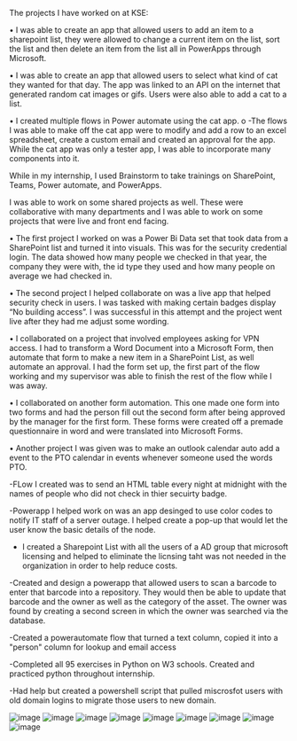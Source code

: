 The projects I have worked on at KSE:

•	I was able to create an app that allowed users to add an item to a sharepoint list, they were allowed to change a current item on the list, sort the list and then delete an item from the list all in PowerApps through Microsoft. 

•	I was able to create an app that allowed users to select what kind of cat they wanted for that day. The app was linked to an API on the internet that generated random cat images or gifs. Users were also able to add a cat to a list. 

•	I created multiple flows in Power automate using the cat app.
o	-The flows I was able to make off the cat app were to modify and add a row to an excel spreadsheet, create a custom email and created an approval for the app. 
While the cat app was only a tester app, I was able to incorporate many components into it.

While in my internship, I used Brainstorm to take trainings on SharePoint, Teams, Power automate, and PowerApps. 

I was able to work on some shared projects as well. These were collaborative with many departments and I was able to work on some projects that were live and front end facing. 

•	The first project I worked on was a Power Bi Data set that took data from a SharePoint list and turned it into visuals. This was for the security credential login. The data showed how many people we checked in that year, the company they were with, the id type they used and how many people on average we had checked in.

•	The second project I helped collaborate on was a live app that helped security check in users. I was tasked with making certain badges display “No building access”. I was successful in this attempt and the project went live after they had me adjust some wording.

•	I collaborated on a project that involved employees asking for VPN access. I had to transform a Word Document into a Microsoft Form, then automate that form to make a new item in a SharePoint List, as well automate an approval. I had the form set up, the first part of the flow working and my supervisor was able to finish the rest of the flow while I was away.

•	I collaborated on another form automation. This one made one form into two forms and had the person fill out the second form after being approved by the manager for the first form. These forms were created off a premade questionnaire in word and were translated into Microsoft Forms. 

•	Another project I was given was to make an outlook calendar auto add a event to the PTO calendar in events whenever someone used the words PTO.

-FLow I created was to send an HTML table every night at midnight with the names of people who did not check in thier secuirty badge. 

-Powerapp I helped work on was an app desinged to use color codes to notify IT staff of a server outage. I helped create a pop-up that would let the user know the basic details of the node. 

- I created a Sharepoint List with all the users of a AD group that microsoft licensing and helped to eliminate the licnsing taht was not needed in the organization in order to help reduce costs. 

-Created and design a powerapp that allowed users to scan a barcode to enter that barcode into a repository. They would then be able to update that barcode and the owner as well as the category of the asset. The owner was found by creating a second screen in which the owner was searched via the database.

-Created a powerautomate flow that turned a text column, copied it into a "person" column for lookup and email access

-Completed all 95 exercises in Python on W3 schools. Created and practiced python throughout internship.

-Had help but created a powershell script that pulled miscrosfot users with old domain logins to migrate those users to new domain. 

![image](https://user-images.githubusercontent.com/109617102/181027189-cbdbb648-886a-4d81-899c-4afb9ccc3265.png)
![image](https://user-images.githubusercontent.com/109617102/181028098-2a2cc281-aa32-4b65-b6a2-c2b93ee727d5.png)
![image](https://user-images.githubusercontent.com/109617102/181028435-0e219e92-2e2f-4665-a2d2-b654e3e3d33d.png)
![image](https://user-images.githubusercontent.com/109617102/181028583-4b21c2be-b13d-4c92-a585-ad7267761a33.png)
![image](https://user-images.githubusercontent.com/109617102/181029090-9e51dfce-8e0a-44ff-9e0b-66f646ac748a.png)
![image](https://user-images.githubusercontent.com/109617102/181030349-3450c605-7307-430c-885c-34a6143de3c1.png)
![image](https://user-images.githubusercontent.com/109617102/181035470-216a9574-c02c-4705-a2ee-0fdcf803312c.png)
![image](https://user-images.githubusercontent.com/109617102/183769098-833e16c8-b81e-4eb4-9e7a-f09e8ccb3247.png)
![image](https://user-images.githubusercontent.com/109617102/183769206-5dd5c3d2-3126-496e-8139-4dce9d78081d.png)



